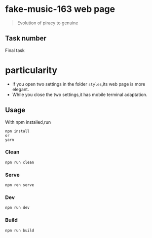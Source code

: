 # fake-music-163 web page

> Evolution of piracy to genuine

## Task number
Final task

# particularity
+ If you open two settings in the folder `styles`,its web page is more elegant.
+ While you close the two settings,it has mobile terminal adaptation.

## Usage
With npm installed,run
```
npm install
or
yarn
```
### Clean
```
npm run clean
```

### Serve
```
npm ren serve
```

### Dev
```
npm run dev
```

### Build
```
npm run build
```
##


